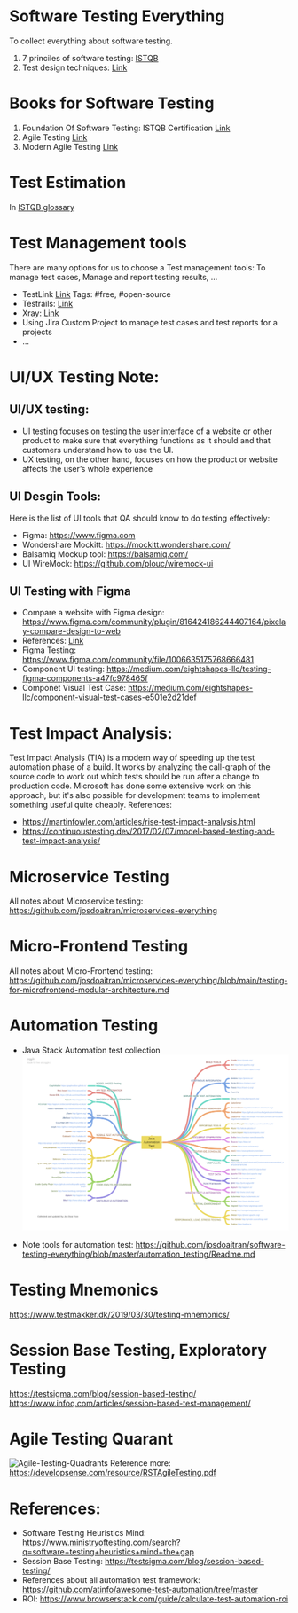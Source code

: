 # Software Testing Everything
To collect everything about software testing.

1. 7 princiles of software testing:
[ISTQB](https://astqb.org/istqb-foundation-level-seven-testing-principles/)
2. Test design techniques:
[Link](https://testsigma.com/blog/test-case-design-techniques/)


# Books for Software Testing

1. Foundation Of Software Testing: ISTQB Certification [Link](https://www.istqb.org/certifications/certified-tester-foundation-level)
2. Agile Testing [Link](https://www.amazon.com/Agile-Testing-Practical-Guide-Testers/dp/0321534468)
3. Modern Agile Testing [Link](https://www.oreilly.com/library/view/more-agile-testing/9780133749571/)


# Test Estimation
In [ISTQB glossary](https://istqb-glossary.page/test-estimation/)

# Test Management tools
There are many options for us to choose a Test management tools: To manage test cases, Manage and report testing results, ...
- TestLink [Link](https://testlink.org/)
Tags: #free, #open-source
- Testrails: [Link](https://www.testrail.com/)
- Xray: [Link](https://www.getxray.app/test-management)
- Using Jira Custom Project to manage test cases and test reports for a projects
- ...

# UI/UX Testing Note:
## UI/UX testing:
- UI testing focuses on testing the user interface of a website or other product to make sure that everything functions as it should and that customers understand how to use the UI.
- UX testing, on the other hand, focuses on how the product or website affects the user’s whole experience

## UI Desgin Tools:
Here is the list of UI tools that QA should know to do testing effectively:
- Figma: https://www.figma.com
- Wondershare Mockitt: https://mockitt.wondershare.com/
- Balsamiq Mockup tool: https://balsamiq.com/
- UI WireMock: https://github.com/plouc/wiremock-ui
  
## UI Testing with Figma
- Compare a website with Figma design: https://www.figma.com/community/plugin/816424186244407164/pixelay-compare-design-to-web
- References: [Link](https://www.youtube.com/watch?v=yAj8qWD3Xzs&ab_channel=HypermaticFigmaTutorials)
- Figma Testing: https://www.figma.com/community/file/1006635175768666481
- Component UI testing: https://medium.com/eightshapes-llc/testing-figma-components-a47fc978465f
- Componet Visual Test Case: https://medium.com/eightshapes-llc/component-visual-test-cases-e501e2d21def

# Test Impact Analysis:
Test Impact Analysis (TIA) is a modern way of speeding up the test automation phase of a build. It works by analyzing the call-graph of the source code to work out which tests should be run after a change to production code. Microsoft has done some extensive work on this approach, but it's also possible for development teams to implement something useful quite cheaply.
References:
- https://martinfowler.com/articles/rise-test-impact-analysis.html
- https://continuoustesting.dev/2017/02/07/model-based-testing-and-test-impact-analysis/

# Microservice Testing
All notes about Microservice testing: https://github.com/josdoaitran/microservices-everything

# Micro-Frontend Testing
All notes about Micro-Frontend testing: https://github.com/josdoaitran/microservices-everything/blob/main/testing-for-microfrontend-modular-architecture.md

# Automation Testing
- Java Stack Automation test collection 
![](./automation_testing/Java_Automation_Test.png)

- Note tools for automation test: https://github.com/josdoaitran/software-testing-everything/blob/master/automation_testing/Readme.md


# Testing Mnemonics
https://www.testmakker.dk/2019/03/30/testing-mnemonics/


# Session Base Testing, Exploratory Testing
https://testsigma.com/blog/session-based-testing/
https://www.infoq.com/articles/session-based-test-management/

# Agile Testing Quarant
![Agile-Testing-Quadrants](https://lisacrispin.com/wp-content/uploads/2011/11/Agile-Testing-Quadrants.png)
Reference more: https://developsense.com/resource/RSTAgileTesting.pdf


# References:
- Software Testing Heuristics Mind: https://www.ministryoftesting.com/search?q=software+testing+heuristics+mind+the+gap
- Session Base Testing: https://testsigma.com/blog/session-based-testing/
- References about all automation test framework: https://github.com/atinfo/awesome-test-automation/tree/master
- ROI: https://www.browserstack.com/guide/calculate-test-automation-roi
